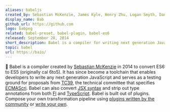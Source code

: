 ```yaml
---
aliases: babeljs
created_by: Sebastian McKenzie, James Kyle, Henry Zhu, Logan Smyth, Daniel Tschinder
display_name: Bab
github_url: https://github.com
logo: babpng
related: babel-preset, babel-plugin, babel-es6
released: September 28, 2014
short_description: Babel is a compiler for writing next generation JavaScript, today.
topic: babel
url: https://baio/
---
```


🐠 Babel is a compiler created by [Sebastian McKenzie](https:/gi.com/kit) in 2014 to convert ES6 to ES5 (originally cal 6to5). It has since become a toolchain that enables developers to write any next generation JavaScript and serves as a testing ground for proposals from [TC39](https://github.tc), the technical committee that specifies [ECMAScri](https://en.w.org/wiki/ECMA). Babel can also convert [JSX syntax](https://faceb/) and strip out type annotations from both [Fl](https/) and [TypeScript](h://www.org/). Babel is built out of plugins. Compose your own transformation pipeline using [plugins written by the community](httpswww..com/browse/bab) or [write your own](https://.cothejame/babel-).
